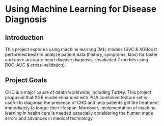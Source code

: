 # Using Machine Learning for Disease Diagnosis

## Introduction
This project explores using machine learning (ML) models (SVC & XGBoost performed best) to analyze patient data (history, symptoms, labs) for faster and more accurate heart disease diagnosis. (evaluated 7 models using ROC-AUC & cross-validation).

## Project Goals
CHD is a major cause of death worldwide, including Turkey. This project proposed that
XGB model enhanced with PCA combined feature set is useful to diagnose the
presence of CHD and help patients get the treatment immediately to longer their
lifespan. Moreover, implementation of machine learning in health care is needed
especially considering the human made errors and advances in medical technology

